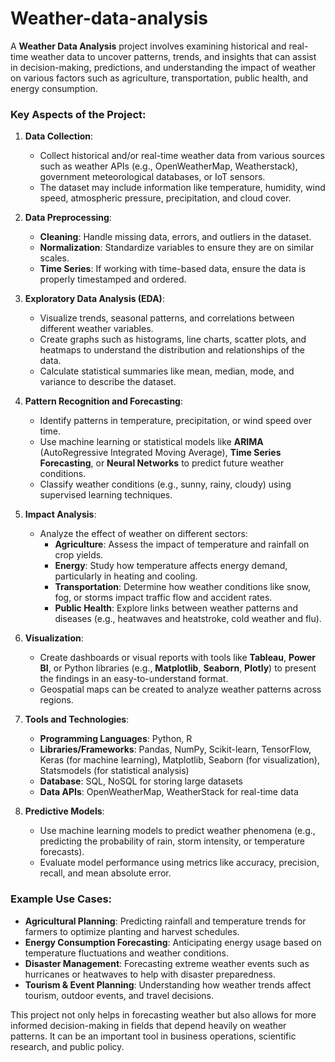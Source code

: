 # Weather-data-analysis

A **Weather Data Analysis** project involves examining historical and real-time weather data to uncover patterns, trends, and insights that can assist in decision-making, predictions, and understanding the impact of weather on various factors such as agriculture, transportation, public health, and energy consumption.

### Key Aspects of the Project:

1. **Data Collection**:
   - Collect historical and/or real-time weather data from various sources such as weather APIs (e.g., OpenWeatherMap, Weatherstack), government meteorological databases, or IoT sensors.
   - The dataset may include information like temperature, humidity, wind speed, atmospheric pressure, precipitation, and cloud cover.

2. **Data Preprocessing**:
   - **Cleaning**: Handle missing data, errors, and outliers in the dataset.
   - **Normalization**: Standardize variables to ensure they are on similar scales.
   - **Time Series**: If working with time-based data, ensure the data is properly timestamped and ordered.

3. **Exploratory Data Analysis (EDA)**:
   - Visualize trends, seasonal patterns, and correlations between different weather variables.
   - Create graphs such as histograms, line charts, scatter plots, and heatmaps to understand the distribution and relationships of the data.
   - Calculate statistical summaries like mean, median, mode, and variance to describe the dataset.

4. **Pattern Recognition and Forecasting**:
   - Identify patterns in temperature, precipitation, or wind speed over time.
   - Use machine learning or statistical models like **ARIMA** (AutoRegressive Integrated Moving Average), **Time Series Forecasting**, or **Neural Networks** to predict future weather conditions.
   - Classify weather conditions (e.g., sunny, rainy, cloudy) using supervised learning techniques.

5. **Impact Analysis**:
   - Analyze the effect of weather on different sectors:
     - **Agriculture**: Assess the impact of temperature and rainfall on crop yields.
     - **Energy**: Study how temperature affects energy demand, particularly in heating and cooling.
     - **Transportation**: Determine how weather conditions like snow, fog, or storms impact traffic flow and accident rates.
     - **Public Health**: Explore links between weather patterns and diseases (e.g., heatwaves and heatstroke, cold weather and flu).

6. **Visualization**:
   - Create dashboards or visual reports with tools like **Tableau**, **Power BI**, or Python libraries (e.g., **Matplotlib**, **Seaborn**, **Plotly**) to present the findings in an easy-to-understand format.
   - Geospatial maps can be created to analyze weather patterns across regions.

7. **Tools and Technologies**:
   - **Programming Languages**: Python, R
   - **Libraries/Frameworks**: Pandas, NumPy, Scikit-learn, TensorFlow, Keras (for machine learning), Matplotlib, Seaborn (for visualization), Statsmodels (for statistical analysis)
   - **Database**: SQL, NoSQL for storing large datasets
   - **Data APIs**: OpenWeatherMap, WeatherStack for real-time data

8. **Predictive Models**:
   - Use machine learning models to predict weather phenomena (e.g., predicting the probability of rain, storm intensity, or temperature forecasts).
   - Evaluate model performance using metrics like accuracy, precision, recall, and mean absolute error.

### Example Use Cases:
- **Agricultural Planning**: Predicting rainfall and temperature trends for farmers to optimize planting and harvest schedules.
- **Energy Consumption Forecasting**: Anticipating energy usage based on temperature fluctuations and weather conditions.
- **Disaster Management**: Forecasting extreme weather events such as hurricanes or heatwaves to help with disaster preparedness.
- **Tourism & Event Planning**: Understanding how weather trends affect tourism, outdoor events, and travel decisions.

This project not only helps in forecasting weather but also allows for more informed decision-making in fields that depend heavily on weather patterns. It can be an important tool in business operations, scientific research, and public policy.
